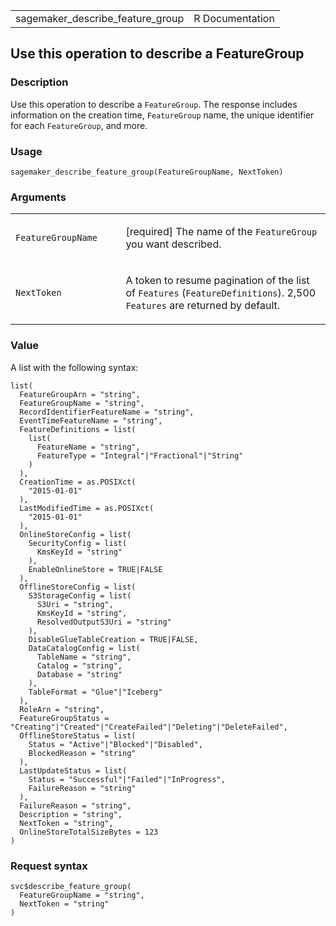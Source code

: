 <table style="width: 100%;">
<tbody>
<tr class="odd">
<td>sagemaker_describe_feature_group</td>
<td style="text-align: right;">R Documentation</td>
</tr>
</tbody>
</table>

## Use this operation to describe a FeatureGroup

### Description

Use this operation to describe a `FeatureGroup`. The response includes
information on the creation time, `FeatureGroup` name, the unique
identifier for each `FeatureGroup`, and more.

### Usage

    sagemaker_describe_feature_group(FeatureGroupName, NextToken)

### Arguments

<table>
<colgroup>
<col style="width: 35%" />
<col style="width: 65%" />
</colgroup>
<tbody>
<tr class="odd">
<td><code
id="sagemaker_describe_feature_group_:_FeatureGroupName">FeatureGroupName</code></td>
<td><p>[required] The name of the <code>FeatureGroup</code> you want
described.</p></td>
</tr>
<tr class="even">
<td><code
id="sagemaker_describe_feature_group_:_NextToken">NextToken</code></td>
<td><p>A token to resume pagination of the list of <code>Features</code>
(<code>FeatureDefinitions</code>). 2,500 <code>Features</code> are
returned by default.</p></td>
</tr>
</tbody>
</table>

### Value

A list with the following syntax:

    list(
      FeatureGroupArn = "string",
      FeatureGroupName = "string",
      RecordIdentifierFeatureName = "string",
      EventTimeFeatureName = "string",
      FeatureDefinitions = list(
        list(
          FeatureName = "string",
          FeatureType = "Integral"|"Fractional"|"String"
        )
      ),
      CreationTime = as.POSIXct(
        "2015-01-01"
      ),
      LastModifiedTime = as.POSIXct(
        "2015-01-01"
      ),
      OnlineStoreConfig = list(
        SecurityConfig = list(
          KmsKeyId = "string"
        ),
        EnableOnlineStore = TRUE|FALSE
      ),
      OfflineStoreConfig = list(
        S3StorageConfig = list(
          S3Uri = "string",
          KmsKeyId = "string",
          ResolvedOutputS3Uri = "string"
        ),
        DisableGlueTableCreation = TRUE|FALSE,
        DataCatalogConfig = list(
          TableName = "string",
          Catalog = "string",
          Database = "string"
        ),
        TableFormat = "Glue"|"Iceberg"
      ),
      RoleArn = "string",
      FeatureGroupStatus = "Creating"|"Created"|"CreateFailed"|"Deleting"|"DeleteFailed",
      OfflineStoreStatus = list(
        Status = "Active"|"Blocked"|"Disabled",
        BlockedReason = "string"
      ),
      LastUpdateStatus = list(
        Status = "Successful"|"Failed"|"InProgress",
        FailureReason = "string"
      ),
      FailureReason = "string",
      Description = "string",
      NextToken = "string",
      OnlineStoreTotalSizeBytes = 123
    )

### Request syntax

    svc$describe_feature_group(
      FeatureGroupName = "string",
      NextToken = "string"
    )
